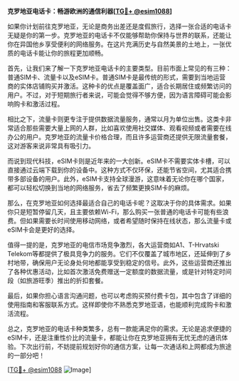 **克罗地亚电话卡：畅游欧洲的通信利器[[TG💪+ @esim1088](https://t.me/s/esim1088)]**

如果你计划前往克罗地亚，无论是商务出差还是度假旅行，选择一张合适的电话卡无疑是你的第一步。克罗地亚的电话卡不仅能够帮助你保持与世界的联系，还能让你在异国他乡享受便利的网络服务。在这片充满历史与自然美景的土地上，一张优质的电话卡能让你的旅程更加顺畅。

首先，让我们来了解一下克罗地亚电话卡的主要类型。目前市面上常见的有三种：普通SIM卡、流量卡以及eSIM卡。普通SIM卡是最传统的形式，需要到当地运营商的实体店铺购买并激活。这种卡的优点是覆盖面广，适合长期居住或频繁访问的用户。不过，对于短期旅行者来说，可能会觉得不够方便，因为语言障碍可能会影响购卡和激活过程。

相比之下，流量卡则更专注于提供数据流量服务，通常以月为单位出售。这类卡非常适合那些需要大量上网的人群，比如喜欢使用社交媒体、观看视频或者需要在线办公的用户。克罗地亚的流量卡价格合理，而且许多运营商还提供无限流量套餐，这对游客来说非常具有吸引力。

而说到现代科技，eSIM卡则是近年来的一大创新。eSIM卡不需要实体卡槽，可以直接通过云端下载到你的设备中。这种方式不仅环保，还能节省空间，尤其适合携带多部设备的用户。此外，eSIM卡支持全球漫游，这意味着无论你在哪个国家，都可以轻松切换到当地的网络服务，省去了频繁更换SIM卡的麻烦。

那么，在克罗地亚如何选择最适合自己的电话卡呢？这取决于你的具体需求。如果你只是短暂停留几天，且主要依赖Wi-Fi，那么购买一张普通的电话卡可能有些浪费。但如果需要长时间使用移动网络，或者希望随时保持在线状态，那么流量卡或eSIM卡会是更好的选择。

值得一提的是，克罗地亚的电信市场竞争激烈，各大运营商如A1、T-Hrvatski Telekom等都提供了极具竞争力的服务。它们不仅覆盖了城市地区，还延伸到了乡村地带，确保用户无论身处何地都能享受到稳定的信号。此外，这些运营商还推出了各种优惠活动，比如首次激活免费赠送一定额度的数据流量，或是针对特定时间段（如旅游旺季）推出的折扣套餐。

最后，如果你担心语言沟通问题，也可以考虑购买预付费卡包，其中包含了详细的使用指南和客服联系方式。这样即使你不熟悉克罗地亚语，也能顺利完成购卡和激活流程。

总之，克罗地亚的电话卡种类繁多，总有一款能满足你的需求。无论是追求便捷的eSIM卡，还是注重性价比的流量卡，都能让你在克罗地亚拥有无忧无虑的通讯体验。下次出行前，不妨提前规划好你的通信方案，让每一次通话和上网都成为旅途的一部分吧！

[[TG💪+ @esim1088](https://t.me/s/esim1088) ![Image](https://i.postimg.cc/4NQfJmqS/Snipaste-2025-05-13-00-14-12.png)]